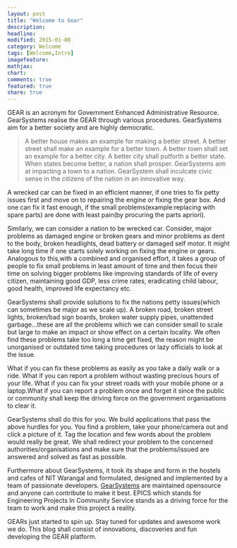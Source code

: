 ```yaml
---
layout: post
title: "Welcome to Gear"
description: 
headline: 
modified: 2015-01-08
category: Welcome
tags: [Welcome,Intro]
imagefeature: 
mathjax: 
chart: 
comments: true
featured: true
share: true
---
```


GEAR is an acronym for Government Enhanced Administrative Resource. GearSystems realise the GEAR through various procedures. GearSystems aim for a better society and are highly democratic.

>A better house makes an example for making a better street. A better street shall make an example for a better town. A better town shall set an example for a better city. A better city shall putforth a better state. When states become better, a nation shall prosper. GearSystems aim at impacting a town to a nation. GearSystem shall inculcate civic sense in the citizens of the nation in an innovative way.

A wrecked car can be fixed in an efficient manner, if one tries to fix petty issues first and move on to repairing the engine or fixing the gear box. And one can fix it fast enough, if the small problems(example:replacing with spare parts) are done with least pain(by procuring the parts apriori).

Similarly, we can consider a nation to be wrecked car. Consider, major problems as damaged engine or broken gears and minor problems as dent to the body, broken headlights, dead battery or damaged self motor. It might take long time if one starts solely working on fixing the engine or gears. Analogous to this,with a combined and organised effort, it takes a group of people to fix small problems in least amount of time and then focus their time on solving bigger problems like improving standards of life of every citizen, maintaining good GDP, less crime rates, eradicating child labour, good health, improved life expectancy etc.

GearSystems shall provide solutions to fix the nations petty issues(which can sometimes be major as we scale up). A broken road, broken street lights, broken/bad sign boards, broken water supply pipes, unattended garbage...these are all the problems which we can consider small to scale but large to make an impact or show effect on a certain locality. We often find these problems take too long a time get fixed, the reason might be unorganised or outdated time taking procedures or lazy officials to look at the issue. 

What if you can fix these problems as easily as you take a daily walk or a ride. What if you can report a problem without wasting precious hours of your life. What if you can fix your street roads with your mobile phone or a laptop.What if you can report a problem once and forget it since the public or community shall keep the driving force on the government organisations to clear it.

GearSystems shall do this for you. We build applications that pass the above hurdles for you. You find a problem, take your phone/camera out and click a picture of it. Tag the location and few words about the problem would really be great. We shall redirect your problem to the concerned authorities/organisations and make sure that the problems/issued are answered and solved as fast as possible.

Furthermore about GearSystems, it took its shape and form in the hostels and cafes of NIT Warangal and formulated, designed and implemented by a team of passionate developers. [GearSystems](http://github.com/gearsystems) are maintained opensource and anyone can contribute to make it best. EPICS which stands for Engineering Projects In Community Service stands as a driving force for the team to work and make this project a reality.

GEARs just started to spin up. Stay tuned for updates and awesome work we do. This blog shall consist of innovations, discoveries and fun developing the GEAR platform.
